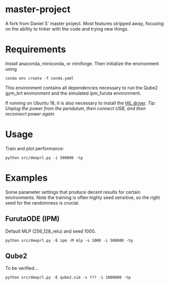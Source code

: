 # master-project
A fork from Daniel S' master project. Most features stripped away, focusing on
the ability to tinker with the code and trying new things.

# Requirements
Install anaconda, miniconda, or miniforge. Then initialize the environment using

```
conda env create -f conda.yaml
```

This environment contains all dependencies necessary to run the Qube2 gym_brt
environment and the simulated ipm_furuta environment.

If running on Ubuntu 18, it is also necessary to install the
[HIL driver](https://github.com/quanser/hil_sdk_linux_x86_64). _Tip: Unplug the
power from the pendulum, then connect USB, and then reconnect power again._

# Usage

Train and plot performance:

```
python src/deeprl.py -i 500000 -tp
```


# Examples
Some parameter settings that produce decent results for certain environments.
Note the training is often highly seed sensitive, so the right seed for the
randomness is crucial.

## FurutaODE (IPM)
Default MLP (256_128_relu) and seed 1000.

```
python src/deeprl.py -E ipm -M mlp -s 1000 -i 500000 -tp
```

## Qube2
To be verified...

```
python src/deeprl.py -E qube2.sim -s ??? -i 1000000 -tp
```

